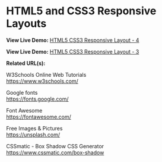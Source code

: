 # HTML5 and CSS3 Responsive Layouts

**View Live Demo:** <a href="https://rodrigocorrea.me/HTML5 CSS3 Responsive Layout - 4/">HTML5 CSS3 Responsive Layout - 4</a>

**View Live Demo:** <a href="https://rodrigocorrea.me/HTML5 CSS3 Responsive Layout - 3/">HTML5 CSS3 Responsive Layout - 3</a>

**Related URL(s):**

W3Schools Online Web Tutorials<br>
https://www.w3schools.com/

Google fonts<br>
https://fonts.google.com/

Font Awesome<br>
https://fontawesome.com/

Free Images & Pictures<br>
https://unsplash.com/

CSSmatic - Box Shadow CSS Generator<br>
https://www.cssmatic.com/box-shadow
